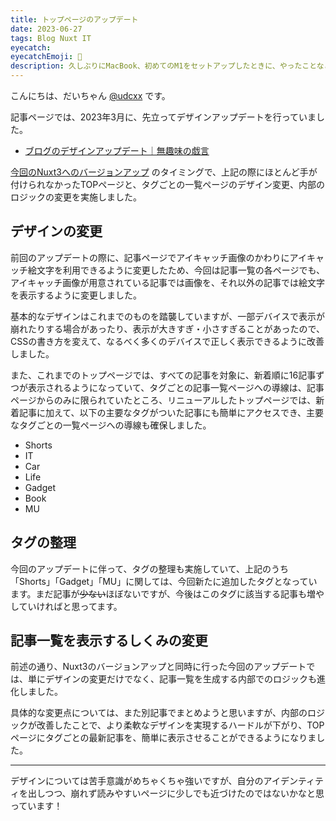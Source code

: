 ```yaml
---
title: トップページのアップデート
date: 2023-06-27
tags: Blog Nuxt IT
eyecatch:
eyecatchEmoji: 🎨
description: 久しぶりにMacBook、初めてのM1をセットアップしたときに、やったことなどをまとめておきます。
---
```


こんにちは、だいちゃん [@udcxx](https://twitter.com/udc_xx) です。

記事ページでは、2023年3月に、先立ってデザインアップデートを行っていました。

- [ブログのデザインアップデート｜無趣味の戯言](https://blog.udcxx.me/article/230312/design-update/)

[今回のNuxt3へのバージョンアップ](https://blog.udcxx.me/article/230617/update-to-nuxt3/) のタイミングで、上記の際にほとんど手が付けられなかったTOPページと、タグごとの一覧ページのデザイン変更、内部のロジックの変更を実施しました。

## デザインの変更

前回のアップデートの際に、記事ページでアイキャッチ画像のかわりにアイキャッチ絵文字を利用できるように変更したため、今回は記事一覧の各ページでも、アイキャッチ画像が用意されている記事では画像を、それ以外の記事では絵文字を表示するように変更しました。

基本的なデザインはこれまでのものを踏襲していますが、一部デバイスで表示が崩れたりする場合があったり、表示が大きすぎ・小さすぎることがあったので、CSSの書き方を変えて、なるべく多くのデバイスで正しく表示できるように改善しました。

また、これまでのトップページでは、すべての記事を対象に、新着順に16記事ずつが表示されるようになっていて、タグごとの記事一覧ページへの導線は、記事ページからのみに限られていたところ、リニューアルしたトップページでは、新着記事に加えて、以下の主要なタグがついた記事にも簡単にアクセスでき、主要なタグごとの一覧ページへの導線も確保しました。

- Shorts
- IT
- Car
- Life
- Gadget
- Book
- MU

## タグの整理

今回のアップデートに伴って、タグの整理も実施していて、上記のうち「Shorts」「Gadget」「MU」に関しては、今回新たに追加したタグとなっています。まだ記事が~~少ない~~ほぼないですが、今後はこのタグに該当する記事も増やしていければと思ってます。

## 記事一覧を表示するしくみの変更

前述の通り、Nuxt3のバージョンアップと同時に行った今回のアップデートでは、単にデザインの変更だけでなく、記事一覧を生成する内部でのロジックも進化しました。

具体的な変更点については、また別記事でまとめようと思いますが、内部のロジックが改善したことで、より柔軟なデザインを実現するハードルが下がり、TOPページにタグごとの最新記事を、簡単に表示させることができるようになりました。

---

デザインについては苦手意識がめちゃくちゃ強いですが、自分のアイデンティティを出しつつ、崩れず読みやすいページに少しでも近づけたのではないかなと思っています！